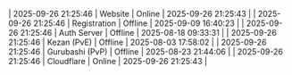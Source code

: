 | 2025-09-26 21:25:46 | Website | Online | 2025-09-26 21:25:43 |
| 2025-09-26 21:25:46 | Registration | Offline | 2025-09-09 16:40:23 |
| 2025-09-26 21:25:46 | Auth Server | Offline | 2025-08-18 09:33:31 |
| 2025-09-26 21:25:46 | Kezan (PvE) | Offline | 2025-08-03 17:58:02 |
| 2025-09-26 21:25:46 | Gurubashi (PvP) | Offline | 2025-08-23 21:44:06 |
| 2025-09-26 21:25:46 | Cloudflare | Online | 2025-09-26 21:25:43 |
